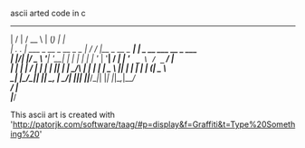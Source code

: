 ascii arted code in c
                                                                                                   
                                                                                                    
                                                                                                    
                                                                                                    
                                                                                                    
___  ___                       _____ _          _     _                                  
|  \/  |                      /  __ \ |        (_)   | |                                 
| .  . | ___ _ __ _ __ _   _  | /  \/ |__  _ __ _ ___| |_ _ __ ___   __ _ ___            
| |\/| |/ _ \ '__| '__| | | | | |   | '_ \| '__| / __| __| '_ ` _ \ / _` / __|           
| |  | |  __/ |  | |  | |_| | | \__/\ | | | |  | \__ \ |_| | | | | | (_| \__ \           
\_|  |_/\___|_|  |_|   \__, |  \____/_| |_|_|  |_|___/\__|_| |_| |_|\__,_|___/           
                        __/ |                                                            
                       |___/                                                             
                                                                                                    
This ascii art is created with 'http://patorjk.com/software/taag/#p=display&f=Graffiti&t=Type%20Something%20'
                                                                                                    
                                                         

